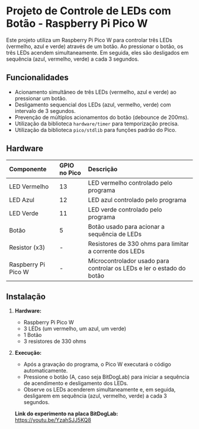 # Projeto de Controle de LEDs com Botão - Raspberry Pi Pico W

Este projeto utiliza um Raspberry Pi Pico W para controlar três LEDs (vermelho, azul e verde) através de um botão. Ao pressionar o botão, os três LEDs acendem simultaneamente. Em seguida, eles são desligados em sequência (azul, vermelho, verde) a cada 3 segundos.

## Funcionalidades

*   Acionamento simultâneo de três LEDs (vermelho, azul e verde) ao pressionar um botão.
*   Desligamento sequencial dos LEDs (azul, vermelho, verde) com intervalo de 3 segundos.
*   Prevenção de múltiplos acionamentos do botão (debounce de 200ms).
*   Utilização da biblioteca `hardware/timer` para temporização precisa.
*   Utilização da biblioteca `pico/stdlib` para funções padrão do Pico.

## Hardware

| Componente            | GPIO no Pico | Descrição                                                                     |
| :-------------------- | :----------- | :---------------------------------------------------------------------------- |
| LED Vermelho          | 13           | LED vermelho controlado pelo programa                                         |
| LED Azul              | 12           | LED azul controlado pelo programa                                            |
| LED Verde             | 11           | LED verde controlado pelo programa                                           |
| Botão                 | 5            | Botão usado para acionar a sequência de LEDs                                 |
| Resistor (x3)         | -            | Resistores de 330 ohms para limitar a corrente dos LEDs                        |
| Raspberry Pi Pico W | -            | Microcontrolador usado para controlar os LEDs e ler o estado do botão |

## Instalação

1. **Hardware:**
    *   Raspberry Pi Pico W
    *   3 LEDs (um vermelho, um azul, um verde)
    *   1 Botão
    *   3 resistores de 330 ohms
      
2. **Execução:**

    *   Após a gravação do programa, o Pico W executará o código automaticamente.
    *   Pressione o botão (A, caso seja BitDogLab)  para iniciar a sequência de acendimento e desligamento dos LEDs.
    *   Observe os LEDs acenderem simultaneamente e, em seguida, desligarem em sequência (azul, vermelho, verde) a cada 3 segundos.

   **Link do experimento na placa BitDogLab:** https://youtu.be/YzahSJJ5KQ8
